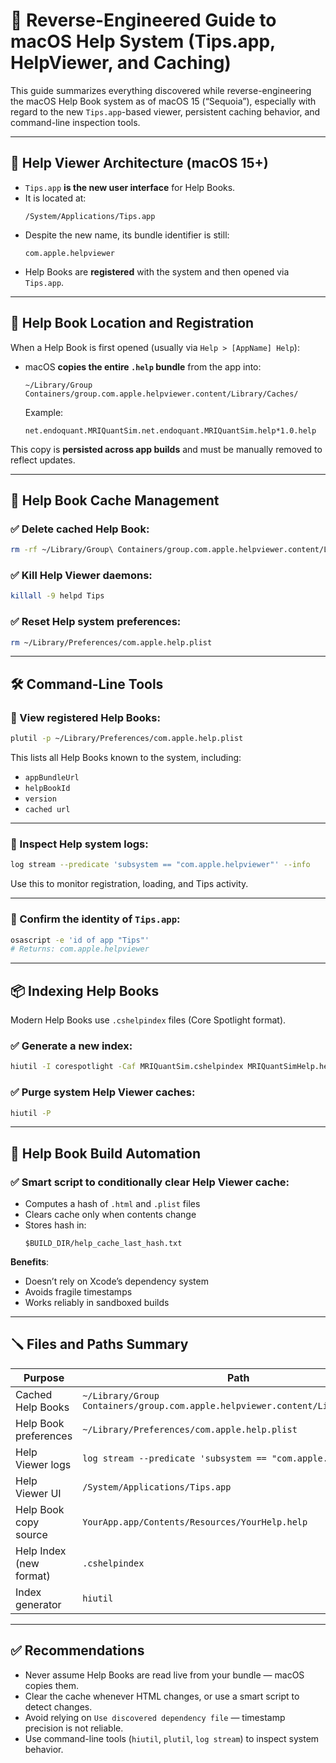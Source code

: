 # 🧭 Reverse-Engineered Guide to macOS Help System (Tips.app, HelpViewer, and Caching)

This guide summarizes everything discovered while reverse-engineering the macOS Help Book system as of macOS 15 (“Sequoia”), especially with regard to the new `Tips.app`-based viewer, persistent caching behavior, and command-line inspection tools.

---

## 📘 Help Viewer Architecture (macOS 15+)

- `Tips.app` **is the new user interface** for Help Books.
- It is located at:
  ```
  /System/Applications/Tips.app
  ```
- Despite the new name, its bundle identifier is still:
  ```
  com.apple.helpviewer
  ```
- Help Books are **registered** with the system and then opened via `Tips.app`.

---

## 📁 Help Book Location and Registration

When a Help Book is first opened (usually via `Help > [AppName] Help`):

- macOS **copies the entire `.help` bundle** from the app into:
  ```
  ~/Library/Group Containers/group.com.apple.helpviewer.content/Library/Caches/
  ```
  Example:
  ```
  net.endoquant.MRIQuantSim.net.endoquant.MRIQuantSim.help*1.0.help
  ```

This copy is **persisted across app builds** and must be manually removed to reflect updates.

---

## 🔧 Help Book Cache Management

### ✅ Delete cached Help Book:
```bash
rm -rf ~/Library/Group\ Containers/group.com.apple.helpviewer.content/Library/Caches/net.endoquant.MRIQuantSim.*
```

### ✅ Kill Help Viewer daemons:
```bash
killall -9 helpd Tips
```

### ✅ Reset Help system preferences:
```bash
rm ~/Library/Preferences/com.apple.help.plist
```

---

## 🛠️ Command-Line Tools

### 🔎 View registered Help Books:
```bash
plutil -p ~/Library/Preferences/com.apple.help.plist
```

This lists all Help Books known to the system, including:
- `appBundleUrl`
- `helpBookId`
- `version`
- `cached url`

---

### 🔎 Inspect Help system logs:
```bash
log stream --predicate 'subsystem == "com.apple.helpviewer"' --info
```

Use this to monitor registration, loading, and Tips activity.

---

### 🔎 Confirm the identity of `Tips.app`:
```bash
osascript -e 'id of app "Tips"'
# Returns: com.apple.helpviewer
```

---

## 📦 Indexing Help Books

Modern Help Books use `.cshelpindex` files (Core Spotlight format).

### ✅ Generate a new index:
```bash
hiutil -I corespotlight -Caf MRIQuantSim.cshelpindex MRIQuantSimHelp.help/Contents/Resources/
```

### ✅ Purge system Help Viewer caches:
```bash
hiutil -P
```

---

## 🧪 Help Book Build Automation

### ✅ Smart script to conditionally clear Help Viewer cache:
- Computes a hash of `.html` and `.plist` files
- Clears cache only when contents change
- Stores hash in:
  ```
  $BUILD_DIR/help_cache_last_hash.txt
  ```

**Benefits**:
- Doesn’t rely on Xcode’s dependency system
- Avoids fragile timestamps
- Works reliably in sandboxed builds

---

## 🪛 Files and Paths Summary

| Purpose                        | Path |
|-------------------------------|------|
| Cached Help Books             | `~/Library/Group Containers/group.com.apple.helpviewer.content/Library/Caches/` |
| Help Book preferences         | `~/Library/Preferences/com.apple.help.plist` |
| Help Viewer logs              | `log stream --predicate 'subsystem == "com.apple.helpviewer"'` |
| Help Viewer UI                | `/System/Applications/Tips.app` |
| Help Book copy source         | `YourApp.app/Contents/Resources/YourHelp.help` |
| Help Index (new format)       | `.cshelpindex` |
| Index generator               | `hiutil` |

---

## ✅ Recommendations

- Never assume Help Books are read live from your bundle — macOS copies them.
- Clear the cache whenever HTML changes, or use a smart script to detect changes.
- Avoid relying on `Use discovered dependency file` — timestamp precision is not reliable.
- Use command-line tools (`hiutil`, `plutil`, `log stream`) to inspect system behavior.
